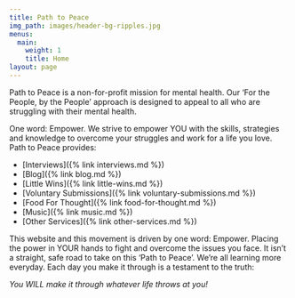 ```yaml
---
title: Path to Peace
img_path: images/header-bg-ripples.jpg
menus:
  main:
    weight: 1
    title: Home
layout: page
---
```


Path to Peace is a non-for-profit mission for mental health. Our ‘For the People, by the People’ approach is designed to appeal to all who are struggling with their mental health.

One word: Empower. We strive to empower YOU with the skills, strategies and knowledge to overcome your struggles and work for a life you love. Path to Peace provides:

* [Interviews]({% link interviews.md %})
* [Blog]({% link blog.md %})
* [Little Wins]({% link little-wins.md %})
* [Voluntary Submissions]({% link voluntary-submissions.md %})
* [Food For Thought]({% link food-for-thought.md %})
* [Music]({% link music.md %})
* [Other Services]({% link other-services.md %})

This website and this movement is driven by one word: Empower. Placing the power in YOUR hands to fight and overcome the issues you face. It isn’t a straight, safe road to take on this ‘Path to Peace’. We’re all learning more everyday. Each day you make it through is a testament to the truth:

*You WILL make it through whatever life throws at you!*
